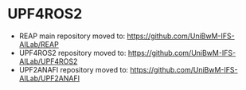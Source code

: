 # UPF4ROS2
- REAP main repository moved to: https://github.com/UniBwM-IFS-AILab/REAP
- UPF4ROS2 repository moved to: https://github.com/UniBwM-IFS-AILab/UPF4ROS2
- UPF2ANAFI repository moved to: https://github.com/UniBwM-IFS-AILab/UPF2ANAFI
